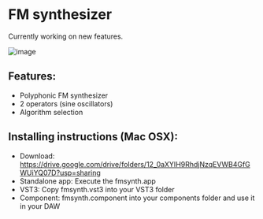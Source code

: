 # FM synthesizer

Currently working on new features.

![image](https://user-images.githubusercontent.com/66480309/149680092-c800e1cc-072e-4a5d-bb1a-3467053473dc.png)

## Features:
- Polyphonic FM synthesizer
- 2 operators (sine oscillators)
- Algorithm selection

## Installing instructions (Mac OSX):
- Download: https://drive.google.com/drive/folders/12_0aXYIH9RhdjNzqEVWB4GfGWUiYQ07D?usp=sharing
- Standalone app: Execute the fmsynth.app
- VST3: Copy fmsynth.vst3 into your VST3 folder
- Component: fmsynth.component into your components folder and use it in your DAW
